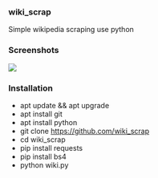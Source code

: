 ### wiki_scrap

Simple wikipedia scraping use python

### Screenshots
<img src="https://b.top4top.io/p_1843ysbf60.png">

### Installation

- apt update && apt upgrade
- apt install git
- apt install python
- git clone https://github.com/wiki_scrap
- cd wiki_scrap
- pip install requests
- pip install bs4
- python wiki.py
